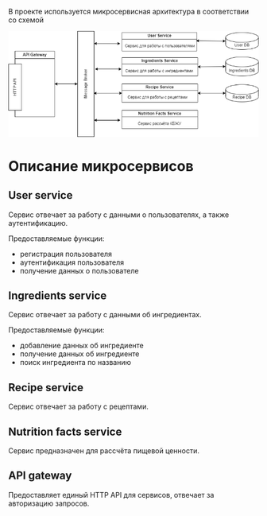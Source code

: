 В проекте используется микросервисная архитектура в соответствии со схемой

![Микросервисы](arch_micro.png "Типа микросервисы")

# Описание микросервисов

## User service

Сервис отвечает за работу с данными о пользователях, а также аутентификацию.

Предоставляемые функции:
- регистрация пользователя
- аутентификация пользователя
- получение данных о пользователе

## Ingredients service

Сервис отвечает за работу с данными об ингредиентах.

Предоставляемые функции:
- добавление данных об ингредиенте
- получение данных об ингредиенте
- поиск ингредиента по названию

## Recipe service

Сервис отвечает за работу с рецептами.

## Nutrition facts service

Сервис предназначен для рассчёта пищевой ценности.

## API gateway

Предоставляет единый HTTP API для сервисов, отвечает за авторизацию запросов. 